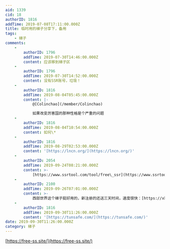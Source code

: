 ```yaml
---
aid: 1339
cid: 18
authorID: 1816
addTime: 2019-07-08T17:11:00.000Z
title: 临时用的梯子分享下，备用
tags:
    - 梯子
comments:
    -
        authorID: 1796
        addTime: 2019-07-30T14:46:00.000Z
        content: 应该移到梯子区
    -
        authorID: 1796
        addTime: 2019-07-30T14:52:00.000Z
        content: 没有SSR账号，垃圾！
    -
        authorID: 1816
        addTime: 2019-08-04T05:45:00.000Z
        content: |-
            @[Colinchao](/member/Colinchao)

            如果改变厉害国的那种性格是个严重的问题
    -
        authorID: 1816
        addTime: 2019-08-04T10:54:00.000Z
        content: 如何\*
    -
        authorID: 1816
        addTime: 2019-08-29T02:53:00.000Z
        content: '[https://lncn.org/](https://lncn.org/)'
    -
        authorID: 2054
        addTime: 2019-09-24T08:21:00.000Z
        content: >-
            [https://www.ssrtool.com/tool/free\_ssr](https://www.ssrtool.com/tool/free_ssr)
    -
        authorID: 2100
        addTime: 2019-09-26T07:01:00.000Z
        content: >-
            西部世界这个梯子挺好用的，新注册的还送三天时间，速度很快：[https://xbsj.site/i/ri033](https://xbsj.site/i/ri033)
    -
        authorID: 1816
        addTime: 2019-09-30T11:26:00.000Z
        content: '[https://tunsafe.com/](https://tunsafe.com/)'
date: 2019-09-30T11:26:00.000Z
category: 梯子
---
```


[https://free-ss.site/](https://free-ss.site/)

